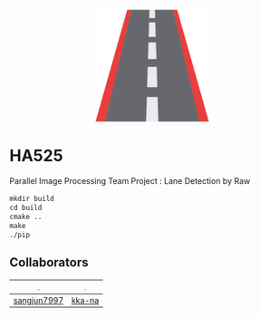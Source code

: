 <p align="center">
  <img width="200" height="200" src="./src/resource/icon/icon.png">

# HA525

Parallel Image Processing Team Project : Lane Detection by Raw

```
mkdir build
cd build
cmake ..
make
./pip
```

## Collaborators

| <img src="https://avatars.githubusercontent.com/u/69493518?v=4" alt="img" style="zoom:10%;" /> | <img src="https://avatars.githubusercontent.com/u/69347961?v=4" alt="img" style="zoom:10%;" /> |
| ---------------------------------------------------------------------------------------------- | ---------------------------------------------------------------------------------------------- |
| [sangjun7997](https://github.com/sangjun7997)                                                  | [kka-na](https://github.com/kka-na)                                                            |
